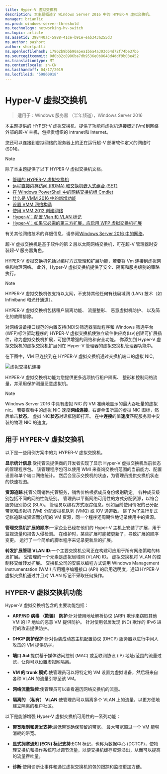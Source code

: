 ```yaml
---
title: Hyper-V 虚拟交换机
description: 本主题概述了 Windows Server 2016 中的 HYPER-V 虚拟交换机。
manager: brianlic
ms.prod: windows-server-threshold
ms.technology: networking-hv-switch
ms.topic: article
ms.assetid: 398440ac-5988-41ce-b91e-eab343a255d3
ms.author: pashort
author: shortpatti
ms.openlocfilehash: 17962b9bbb90a5ea1b6a4a303c64d72f74be37b5
ms.sourcegitcommit: 0d0b32c8986ba7db9536e0b8648d4ddf9b03e452
ms.translationtype: MT
ms.contentlocale: zh-CN
ms.lasthandoff: 04/17/2019
ms.locfileid: "59860918"
---
```

# <a name="hyper-v-virtual-switch"></a>Hyper-V 虚拟交换机

>适用于：Windows 服务器 （半年频道），Windows Server 2016

本主题提供的 HYPER-V 虚拟交换机，提供了功能将虚拟机连接概述\(Vm\)到网络外部的超\-V 主机，包括贵组织的 intranet和 Internet。 

您还可以连接到虚拟网络的服务器上的正在运行超\-V 部署软件定义的网络时\(SDN\)。

> [!NOTE]  
> 除了本主题提供了以下 HYPER-V 虚拟交换机文档。  
>   
> - [管理的 HYPER-V 虚拟交换机](Manage-Hyper-V-Virtual-Switch.md) 
> - [远程直接内存访问 (RDMA) 和交换机嵌入式组合 (SET)](RDMA-and-Switch-Embedded-Teaming.md)
> - [在 Windows PowerShell 中的网络交换机组 Cmdlet](https://technet.microsoft.com/library/jj553812.aspx)
> - [什么是 VMM 2016 中的新增功能](https://docs.microsoft.com/system-center/vmm/whats-new#networking)
> - [设置 VMM 网络构造](https://docs.microsoft.com/system-center/vmm/manage-networks)
> - [使用 VMM 2012 创建网络](https://social.technet.microsoft.com/wiki/contents/articles/3140.create-networks-with-vmm-2012.aspx)  
> - [Hyper-V：配置 Vlan 和 VLAN 标记](https://social.technet.microsoft.com/wiki/contents/articles/1306.hyper-v-configure-vlans-and-vlan-tagging.aspx)  
> - [Hyper-V：如果它必需的第三方扩展，应启用 WFP 虚拟交换机扩展](https://social.technet.microsoft.com/wiki/contents/articles/13071.hyper-v-the-wfp-virtual-switch-extension-should-be-enabled-if-it-is-required-by-third-party-extensions.aspx)
>
> 有关其他网络技术的详细信息，请参阅[Windows Server 2016 中的网络](https://docs.microsoft.com/windows-server/networking/networking)。
  
超\-V 虚拟交换机是基于软件的第 2 层以太网网络交换机，可在超\-V 管理器时安装超\-V 服务器角色。

HYPER-V 虚拟交换机包括以编程方式管理和扩展功能，若要将 Vm 连接到虚拟网络和物理网络。 此外，Hyper-V 虚拟交换机提供了安全、隔离和服务级别的策略执行。  
  
> [!NOTE]  
> HYPER-V 虚拟交换机仅支持以太网，不支持其他任何有线局域网 (LAN) 技术（如 Infiniband 和光纤通道）。  
  
HYPER-V 虚拟交换机包括租户隔离功能、 流量整形、 恶意虚拟机防护、 以及简化的故障排除。 

对网络设备接口规范的内置支持\(NDIS\)筛选器驱动程序和 Windows 筛选平台\(WFP\)标注驱动程序的 HYPER-V 虚拟交换机使独立软件供应商\(Isv\)创建可扩展插件，称为虚拟交换机扩展，可提供增强的网络和安全功能。 你添加到 Hyper-V 虚拟交换机的虚拟交换机扩展列在 Hyper-V 管理器的虚拟交换机管理器功能中。
  
在下图中，VM 已连接到在 HYPER-V 虚拟交换机通过交换机端口的虚拟 NIC。  
  
![虚拟交换机连接](../media/Hyper-V-Virtual-Switch/Vswitch_01.jpg)  
  
HYPER-V 虚拟交换机功能为您提供更多选项执行租户隔离、 整形和控制网络流量，并采用保护测量恶意虚拟机。

>[!NOTE]
> Windows Server 2016 中具有虚拟 NIC 的 VM 准确地显示的最大吞吐量的虚拟 nic。 若要查看中的虚拟 NIC 速度**网络连接**，右键单击所需的虚拟 NIC 图标，然后单击**状态**。 虚拟 NIC**状态**对话框随即打开。 在中**连接**的值**速度**匹配服务器中安装的物理 NIC 的速度。
  
## <a name="bkmk_apps"></a>用于 HYPER-V 虚拟交换机

以下是一些用例方案中的为 HYPER-V 虚拟交换机。

**显示统计信息**:受托管云提供商的开发者实现了显示 Hyper-V 虚拟交换机当前状态的管理程序包。 该管理程序包可以使用 WMI 来查询交换机范围的当前能力、配置设置和单个端口网络统计。 然后会显示交换机的状态，为管理员提供交换机状态的快速视图。  
  
**资源追踪**:托管公司销售托管服务，销售价格根据成员身份级别确定。 各种成员级别包括不同的网络性能级别。 管理员以平衡网络可用性的方式分配资源，以符合服务级别协议 (SLA)。 管理员以编程方式跟踪信息，例如当前使用情况的已分配带宽和虚拟机 (VM) 分配虚拟机队列 (VMQ) 或 IOV 通道数。 除了为了进行复式记帐追踪或资源而分配的 VM 资源，同一个程序还周期性地记录使用中的资源。  
  
**管理交换机扩展的顺序**:一家企业已经在他们的 Hyper-V 主机上安装了扩展，用于监视流量和报告入侵检测。 在维护时，某些扩展可能被更新了，导致扩展的顺序变更。 运行了一个简单的脚本程序来记录更新后的扩展。  
  
**转发扩展管理 VLAN ID**:一个主要交换机公司正在构建可应用于所有网络策略的转发扩展。 受管理的一个元素是虚拟局域网 (VLAN) ID。 虚拟交换机将 VLAN 的控制移交给转发扩展。 交换机公司的安装以编程方式调用 Windows Management Instrumentation (WMI) 应用程序编程接口 (API) 的启用透明度，通知 HYPER-V 虚拟交换机通过并且对 VLAN 标记不采取任何操作。  
  
## <a name="bkmk_func"></a>HYPER-V 虚拟交换机功能
 
Hyper-V 虚拟交换机包含的主要功能包括：  
  
-   **ARP/ND 病毒 （欺骗） 防护**:针对使用地址解析协议 (ARP) 欺诈来窃取其他 VM 的 IP 地址的恶意 VM 提供防护。 针对使用邻居发现 (ND) 欺诈的 IPv6 进行的攻击提供防护。  
  
-   **DHCP 防护保护**:针对伪装成动态主机配置协议 (DHCP) 服务器以进行中间人攻击的 VM 提供防护。  
  
-   **端口 Acl**:提供基于媒体访问控制 (MAC) 或互联网协议 (IP) 地址/范围的流量过滤，让你可以设置虚拟网隔离。  
  
-   **VM 的 trunk 模式**:使管理员可以将特定的 VM 设置为虚拟设备，然后将来自各种 VLAN 的流量引导至该 VM。  
  
-   **网络流量监控**:使管理员可以查看遍历网络交换机的流量。  
  
-   **隔离的 （私有） VLAN**:使管理员可以隔离多个 VLAN 上的流量，以更方便地建立隔离的租户社区。  
  
以下是能够增强 Hyper-V 虚拟交换机可用性的一系列功能：  
  
-   **带宽限制和迸发支持**:最低带宽确保预留的带宽。 最大带宽超过一个 VM 能够消耗的带宽。  
  
-   **显式拥塞通知 (ECN) 标记支持**:ECN 标记，也称为数据中心 (DCTCP)，使物理交换机和操作系统可以调节流量，以便交换机缓存资源溢出，从而可以提高的流量吞吐量。  
  
-   **诊断**:使用诊断让事件和通过虚拟交换机的包的跟踪和监控更加方便。

